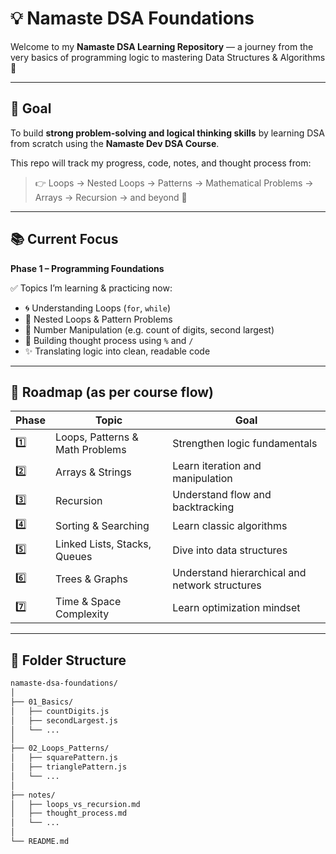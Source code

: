 # 💡 Namaste DSA Foundations

Welcome to my **Namaste DSA Learning Repository** — a journey from the very basics of programming logic to mastering Data Structures & Algorithms 🧩

---

## 🎯 Goal

To build **strong problem-solving and logical thinking skills** by learning DSA from scratch using the **Namaste Dev DSA Course**.

This repo will track my progress, code, notes, and thought process from:

> 👉 Loops → Nested Loops → Patterns → Mathematical Problems → Arrays → Recursion → and beyond 🚀

---

## 📚 Current Focus

**Phase 1 – Programming Foundations**

✅ Topics I’m learning & practicing now:

- 🌀 Understanding Loops (`for`, `while`)
- 🔁 Nested Loops & Pattern Problems
- 🔢 Number Manipulation (e.g. count of digits, second largest)
- 🧠 Building thought process using `%` and `/`
- ✨ Translating logic into clean, readable code

---

## 🧭 Roadmap (as per course flow)

| Phase | Topic                           | Goal                                           |
| ----- | ------------------------------- | ---------------------------------------------- |
| 1️⃣    | Loops, Patterns & Math Problems | Strengthen logic fundamentals                  |
| 2️⃣    | Arrays & Strings                | Learn iteration and manipulation               |
| 3️⃣    | Recursion                       | Understand flow and backtracking               |
| 4️⃣    | Sorting & Searching             | Learn classic algorithms                       |
| 5️⃣    | Linked Lists, Stacks, Queues    | Dive into data structures                      |
| 6️⃣    | Trees & Graphs                  | Understand hierarchical and network structures |
| 7️⃣    | Time & Space Complexity         | Learn optimization mindset                     |

---

## 🧩 Folder Structure

```bash
namaste-dsa-foundations/
│
├── 01_Basics/
│   ├── countDigits.js
│   ├── secondLargest.js
│   └── ...
│
├── 02_Loops_Patterns/
│   ├── squarePattern.js
│   ├── trianglePattern.js
│   └── ...
│
├── notes/
│   ├── loops_vs_recursion.md
│   ├── thought_process.md
│   └── ...
│
└── README.md
```
